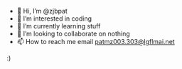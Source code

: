 - 👋 Hi, I’m @zjbpat
- 👀 I’m interested in coding
- 🌱 I’m currently learning stuff
- 💞️ I’m looking to collaborate on nothing
- 📫 How to reach me email patmz003.303@lgflmai.net
 
 :)
